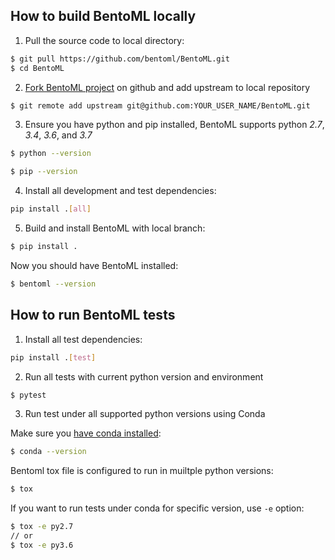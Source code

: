 ## How to build BentoML locally

1. Pull the source code to local directory:
```bash
$ git pull https://github.com/bentoml/BentoML.git
$ cd BentoML
```

2. [Fork BentoML project](https://github.com/bentoml/BentoML/fork) on github and add upstream to local repository
```bash
$ git remote add upstream git@github.com:YOUR_USER_NAME/BentoML.git
```

3. Ensure you have python and pip installed, BentoML supports python _2.7_, _3.4_, _3.6_, and _3.7_
```bash
$ python --version
```
```bash
$ pip --version
```

4. Install all development and test dependencies:
```bash
pip install .[all]
```

5. Build and install BentoML with local branch:
```bash
$ pip install .
```

Now you should have BentoML installed:
```bash
$ bentoml --version
```


## How to run BentoML tests

1. Install all test dependencies:
```bash
pip install .[test]
```

2. Run all tests with current python version and environment
```bash
$ pytest
```

3. Run test under all supported python versions using Conda

Make sure you [have conda installed](https://docs.conda.io/projects/conda/en/latest/user-guide/install/):
```bash
$ conda --version
```

Bentoml tox file is configured to run in muiltple python versions:
```bash
$ tox
```

If you want to run tests under conda for specific version, use `-e` option:
```bash
$ tox -e py2.7
// or
$ tox -e py3.6
```